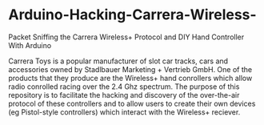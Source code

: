 # Arduino-Hacking-Carrera-Wireless-
Packet Sniffing the Carrera Wireless+ Protocol and DIY Hand Controller With Arduino

Carrera Toys is a popular manufacturer of slot car tracks, cars and accessories owned by Stadlbauer Marketing + Vertrieb GmbH. One of the products that they produce are the Wireless+ hand conrollers which allow radio conrolled racing over the 2.4 Ghz spectrum. The purpose of this repository is to facilitate the hacking and discovery of the over-the-air protocol of these controllers and to allow users to create their own devices (eg Pistol-style controllers) which interact with the Wireless+ reciever.
